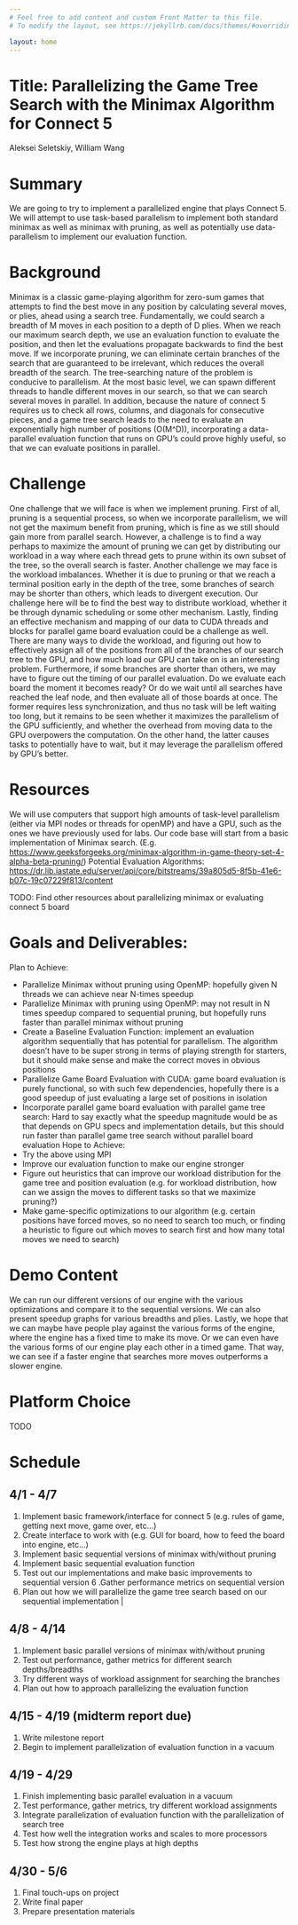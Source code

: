 ```yaml
---
# Feel free to add content and custom Front Matter to this file.
# To modify the layout, see https://jekyllrb.com/docs/themes/#overriding-theme-defaults

layout: home
---
```


# Title: Parallelizing the Game Tree Search with the Minimax Algorithm for Connect 5

Aleksei Seletskiy, William Wang

# Summary
We are going to try to implement a parallelized engine that plays Connect 5. We will attempt to use task-based parallelism to implement both standard minimax as well as minimax with pruning, as well as potentially use data-parallelism to implement our evaluation function.

# Background
Minimax is a classic game-playing algorithm for zero-sum games that attempts to find the best move in any position by calculating several moves, or plies, ahead using a search tree. Fundamentally, we could search a breadth of M moves in each position to a depth of D plies. When we reach our maximum search depth, we use an evaluation function to evaluate the position, and then let the evaluations propagate backwards to find the best move. If we incorporate pruning, we can eliminate certain branches of the search that are guaranteed to be irrelevant, which reduces the overall breadth of the search.
The tree-searching nature of the problem is conducive to parallelism. At the most basic level, we can spawn different threads to handle different moves in our search, so that we can search several moves in parallel. In addition, because the nature of connect 5 requires us to check all rows, columns, and diagonals for consecutive pieces, and a game tree search leads to the need to evaluate an exponentially high number of positions (O(M^D)), incorporating a data-parallel evaluation function that runs on GPU’s could prove highly useful, so that we can evaluate positions in parallel.

# Challenge
One challenge that we will face is when we implement pruning. First of all, pruning is a sequential process, so when we incorporate parallelism, we will not get the maximum benefit from pruning, which is fine as we still should gain more from parallel search. However, a challenge is to find a way perhaps to maximize the amount of pruning we can get by distributing our workload in a way where each thread gets to prune within its own subset of the tree, so the overall search is faster. 
Another challenge we may face is the workload imbalances. Whether it is due to pruning or that we reach a terminal position early in the depth of the tree, some branches of search may be shorter than others, which leads to divergent execution. Our challenge here will be to find the best way to distribute workload, whether it be through dynamic scheduling or some other mechanism.
Lastly, finding an effective mechanism and mapping of our data to CUDA threads and blocks for parallel game board evaluation could be a challenge as well. There are many ways to divide the workload, and figuring out how to effectively assign all of the positions from all of the branches of our search tree to the GPU, and how much load our GPU can take on is an interesting problem. Furthermore, if some branches are shorter than others, we may have to figure out the timing of our parallel evaluation. Do we evaluate each board the moment it becomes ready? Or do we wait until all searches have reached the leaf node, and then evaluate all of those boards at once. The former requires less synchronization, and thus no task will be left waiting too long, but it remains to be seen whether it maximizes the parallelism of the GPU sufficiently, and whether the overhead from moving data to the GPU overpowers the computation. On the other hand, the latter causes tasks to potentially have to wait, but it may leverage the parallelism offered by GPU’s better.

# Resources
We will use computers that support high amounts of task-level parallelism (either via MPI nodes or threads for openMP) and have a GPU, such as the ones we have previously used for labs. 
Our code base will start from a basic implementation of Minimax search. (E.g. https://www.geeksforgeeks.org/minimax-algorithm-in-game-theory-set-4-alpha-beta-pruning/)
Potential Evaluation Algorithms:
https://dr.lib.iastate.edu/server/api/core/bitstreams/39a805d5-8f5b-41e6-b07c-19c07229f813/content

TODO: Find other resources about parallelizing minimax or evaluating connect 5 board

# Goals and Deliverables:
Plan to Achieve: 
 - Parallelize Minimax without pruning using OpenMP: hopefully given N threads we can achieve near N-times speedup
 - Parallelize Minimax with pruning using OpenMP: may not result in N times speedup compared to sequential pruning, but hopefully runs faster than parallel minimax without pruning
 - Create a Baseline Evaluation Function: implement an evaluation algorithm sequentially that has potential for parallelism. The algorithm doesn’t have to be super strong in terms of playing strength for starters, but it should make sense and make the correct moves in obvious positions
 - Parallelize Game Board Evaluation with CUDA: game board evaluation is purely functional, so with such few dependencies, hopefully there is a good speedup of just evaluating a large set of positions in isolation
 - Incorporate parallel game board evaluation with parallel game tree search: Hard to say exactly what the speedup magnitude would be as that depends on GPU specs and implementation details, but this should run faster than parallel game tree search without parallel board evaluation
Hope to Achieve:
 - Try the above using MPI
 - Improve our evaluation function to make our engine stronger
 - Figure out heuristics that can improve our workload distribution for the game tree and position evaluation (e.g. for workload distribution, how can we assign the moves to different tasks so that we maximize pruning?)
 - Make game-specific optimizations to our algorithm (e.g. certain positions have forced moves, so no need to search too much, or finding a heuristic to figure out which moves to search first and how many total moves we need to search)

# Demo Content
We can run our different versions of our engine with the various optimizations and compare it to the sequential versions. We can also present speedup graphs for various breadths and plies. Lastly, we hope that we can maybe have people play against the various forms of the engine, where the engine has a fixed time to make its move. Or we can even have the various forms of our engine play each other in a timed game. That way, we can see if a faster engine that searches more moves outperforms a slower engine.

# Platform Choice

TODO

# Schedule

## 4/1 - 4/7
1. Implement basic framework/interface for connect 5 (e.g. rules of game, getting next move, game over, etc…)
2. Create interface to work with (e.g. GUI for board, how to feed the board into engine, etc…)
3. Implement basic sequential versions of minimax with/without pruning
4. Implement basic sequential evaluation function
5. Test out our implementations and make basic improvements to sequential version
6 .Gather performance metrics on sequential version
7. Plan out how we will parallelize the game tree search based on our sequential implementation |

## 4/8 - 4/14
1. Implement basic parallel versions of minimax with/without pruning
2. Test out performance, gather metrics for different search depths/breadths
3. Try different ways of workload assignment for searching the branches
4. Plan out how to approach parallelizing the evaluation function

## 4/15 - 4/19 (midterm report due)
1. Write milestone report
2. Begin to implement parallelization of evaluation function in a vacuum

## 4/19 - 4/29
1. Finish implementing basic parallel evaluation in a vacuum
2. Test performance, gather metrics, try different workload assignments
3. Integrate parallelization of evaluation function with the parallelization of search tree
4. Test how well the integration works and scales to more processors
5. Test how strong the engine plays at high depths

## 4/30 - 5/6
1. Final touch-ups on project
2. Write final paper
3. Prepare presentation materials


